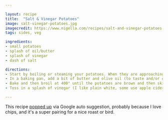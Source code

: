```yaml
---

layout: recipe
title:  "Salt & Vinegar Potatoes"
image: salt-vinegar-potatoes.jpg
imagecredit: https://www.nigella.com/recipes/salt-and-vinegar-potatoes
tags: sides, veg

ingredients:
- small potatoes
- splash of oil/butter
- splash of vinegar
- dash of salt

directions:
- Start by boiling or steaming your potatoes. When they are approaching fork tender, pull them out and smash each one. Don't mash them, just crush each potato until it just starts to crack.
- In a baking pan, add a bit of butter and olive oil (to taste and/or diet) and bake at 400° for a few minutes or until it's nice and hot. Toss the potatoes in the hot oil.
- Bake and then broil at 400° until the potatoes are brown and then skins are crisp.
- Toss in a splash of vinegar (I like plain white, some use apple cider or red wine vinegar) and a pinch of good sea salt.

---
```


This recipe [popped up](https://www.nigella.com/recipes/salt-and-vinegar-potatoes) via Google auto suggestion, probably because I love chips, and it's a super pairing for a nice roast or bird.